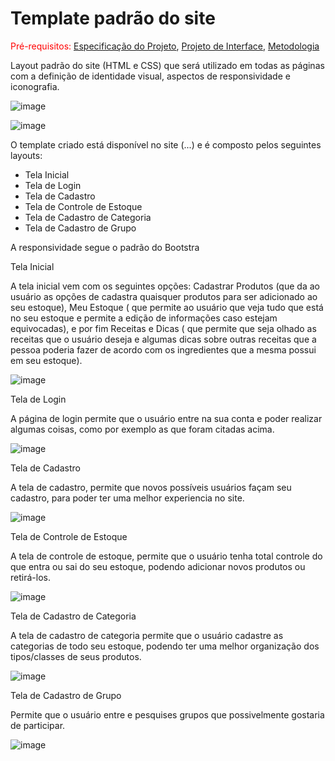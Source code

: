 # Template padrão do site

<span style="color:red">Pré-requisitos: <a href="2-Especificação do Projeto.md"> Especificação do Projeto</a></span>, <a href="3-Projeto de Interface.md"> Projeto de Interface</a>, <a href="4-Metodologia.md"> Metodologia</a>

Layout padrão do site (HTML e CSS) que será utilizado em todas as páginas com a definição de identidade visual, aspectos de responsividade e iconografia.


![image](https://user-images.githubusercontent.com/41959890/138696571-2d25b5b3-a09d-4752-b424-6e43f7743631.png)


![image](https://user-images.githubusercontent.com/41959890/138696637-e595cf25-040f-4e1c-bfdd-6880f94ebcad.png)



O template criado está disponível no site (...) e é composto pelos seguintes layouts: 

- Tela Inicial
- Tela de Login
- Tela de Cadastro
- Tela de Controle de Estoque
- Tela de Cadastro de Categoria
- Tela de Cadastro de Grupo

A responsividade segue o padrão do Bootstra

Tela Inicial

A tela inicial vem com os seguintes opções: Cadastrar Produtos (que da ao usuário as opções de cadastra quaisquer produtos para ser adicionado ao seu estoque), Meu Estoque ( que permite ao usuário que veja tudo que está no seu estoque e permite a edição de informações caso estejam equivocadas), e por fim Receitas e Dicas ( que permite que seja olhado as receitas que o usuário deseja e algumas dicas sobre outras receitas que a pessoa poderia fazer de acordo com os ingredientes que a mesma possui em seu estoque).

 ![image](https://user-images.githubusercontent.com/91296105/138172594-214368a2-f0dc-444a-8e0c-5ea1e8d6931e.png)

Tela de Login

A página de login permite que o usuário entre na sua conta e poder realizar algumas coisas, como por exemplo as que foram citadas acima.
 
 ![image](https://user-images.githubusercontent.com/91296105/138172677-daf0f7e3-4316-4b64-bd94-34520cbb8bc9.png)

Tela de Cadastro

A tela de cadastro, permite que novos possíveis usuários façam seu cadastro, para poder ter uma melhor experiencia no site.

 ![image](https://user-images.githubusercontent.com/91296105/138172735-d8ffd4fd-ab22-4d28-a455-c83d73f9b24e.png)

Tela de Controle de Estoque

A tela de controle de estoque, permite que o usuário tenha total controle do que entra ou sai do seu estoque, podendo adicionar novos produtos ou retirá-los.
 
 ![image](https://user-images.githubusercontent.com/91296105/138172811-c32cc489-a8f1-4177-9b28-18ad28d4753d.png)

Tela de Cadastro de Categoria 

A tela de cadastro de categoria permite que o usuário cadastre as categorias de todo seu estoque, podendo ter uma melhor organização dos tipos/classes de seus produtos.
 
 ![image](https://user-images.githubusercontent.com/91296105/138172847-b46dd711-ac7d-4195-bf66-80b1b724a8d2.png)

Tela de Cadastro de Grupo

Permite que o usuário entre e pesquises grupos que possivelmente gostaria de participar.
 
![image](https://user-images.githubusercontent.com/91296105/138172906-69709f69-c55a-4218-bcfd-4807884d14e6.png)
